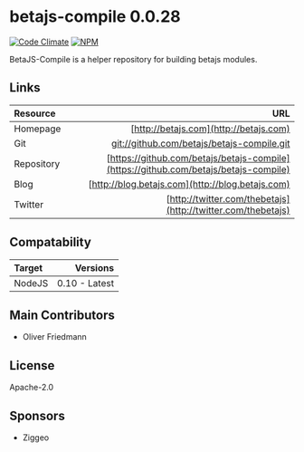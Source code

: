 # betajs-compile 0.0.28
[![Code Climate](https://codeclimate.com/github/betajs/betajs-compile/badges/gpa.svg)](https://codeclimate.com/github/betajs/betajs-compile)
[![NPM](https://img.shields.io/npm/v/betajs-compile.svg?style=flat)](https://www.npmjs.com/package/betajs-compile)


BetaJS-Compile is a helper repository for building betajs modules.












## Links
| Resource   | URL |
| :--------- | --: |
| Homepage   | [http://betajs.com](http://betajs.com) |
| Git        | [git://github.com/betajs/betajs-compile.git](git://github.com/betajs/betajs-compile.git) |
| Repository | [https://github.com/betajs/betajs-compile](https://github.com/betajs/betajs-compile) |
| Blog       | [http://blog.betajs.com](http://blog.betajs.com) | 
| Twitter    | [http://twitter.com/thebetajs](http://twitter.com/thebetajs) | 
 



## Compatability
| Target | Versions |
| :----- | -------: |
| NodeJS | 0.10 - Latest |






## Main Contributors

- Oliver Friedmann

## License

Apache-2.0






## Sponsors

- Ziggeo


